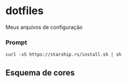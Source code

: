 # dotfiles
Meus arquivos de configuração

### Prompt
`curl -sS https://starship.rs/install.sh | sh`

## Esquema de cores
